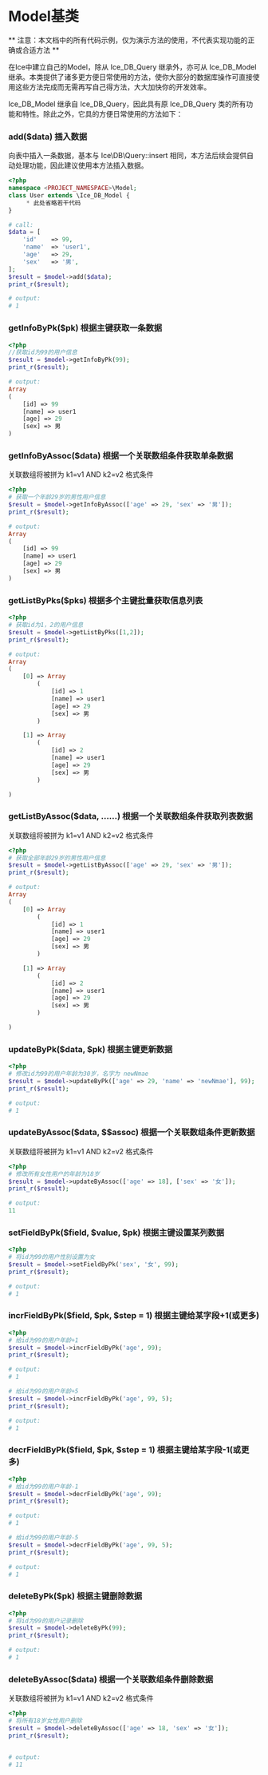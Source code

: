 # Model基类
** 注意：本文档中的所有代码示例，仅为演示方法的使用，不代表实现功能的正确或合适方法 **

在Ice中建立自己的Model，除从 Ice_DB_Query 继承外，亦可从 Ice_DB_Model 继承。本类提供了诸多更方便日常使用的方法，使你大部分的数据库操作可直接使用这些方法完成而无需再写自己得方法，大大加快你的开发效率。

Ice_DB_Model 继承自 Ice_DB_Query，因此具有原 Ice_DB_Query 类的所有功能和特性。除此之外，它具的方便日常使用的方法如下：


### add($data) 插入数据
向表中插入一条数据，基本与 Ice\DB\Query::insert 相同，本方法后续会提供自动处理功能，因此建议使用本方法插入数据。
```php
<?php
namespace <PROJECT_NAMESPACE>\Model;
class User extends \Ice_DB_Model {
     * 此处省略若干代码
}

# call:
$data = [
    'id'    => 99,
    'name'  => 'user1',
    'age'   => 29,
    'sex'   => '男',
];
$result = $model->add($data);
print_r($result);

# output:
# 1
```

### getInfoByPk($pk) 根据主键获取一条数据
```php
<?php
//获取id为99的用户信息
$result = $model->getInfoByPk(99);
print_r($result);

# output:
Array
(
    [id] => 99
    [name] => user1
    [age] => 29
    [sex] => 男
)
```

### getInfoByAssoc($data) 根据一个关联数组条件获取单条数据
关联数组将被拼为 k1=v1 AND k2=v2 格式条件
```php
<?php
# 获取一个年龄29岁的男性用户信息
$result = $model->getInfoByAssoc(['age' => 29, 'sex' => '男']);
print_r($result);

# output:
Array
(
    [id] => 99
    [name] => user1
    [age] => 29
    [sex] => 男
)
```

### getListByPks($pks) 根据多个主键批量获取信息列表
```php
<?php
# 获取id为1，2的用户信息
$result = $model->getListByPks([1,2]);
print_r($result);

# output:
Array
(
    [0] => Array
        (
            [id] => 1
            [name] => user1
            [age] => 29
            [sex] => 男
        )

    [1] => Array
        (
            [id] => 2
            [name] => user1
            [age] => 29
            [sex] => 男
        )

)
```

### getListByAssoc($data, ……) 根据一个关联数组条件获取列表数据
关联数组将被拼为 k1=v1 AND k2=v2 格式条件
```php
<?php
# 获取全部年龄29岁的男性用户信息
$result = $model->getListByAssoc(['age' => 29, 'sex' => '男']);
print_r($result);

# output:
Array
(
    [0] => Array
        (
            [id] => 1
            [name] => user1
            [age] => 29
            [sex] => 男
        )

    [1] => Array
        (
            [id] => 2
            [name] => user1
            [age] => 29
            [sex] => 男
        )

)
```

### updateByPk($data, $pk) 根据主键更新数据
```php
<?php
# 修改id为99的用户年龄为30岁，名字为 newNmae
$result = $model->updateByPk(['age' => 29, 'name' => 'newNmae'], 99);
print_r($result);

# output:
# 1
```

### updateByAssoc($data, $$assoc) 根据一个关联数组条件更新数据
关联数组将被拼为 k1=v1 AND k2=v2 格式条件
```php
<?php
# 修改所有女性用户的年龄为18岁
$result = $model->updateByAssoc(['age' => 18], ['sex' => '女']);
print_r($result);

# output:
11
```

### setFieldByPk($field, $value, $pk) 根据主键设置某列数据
```php
<?php
# 将id为99的用户性别设置为女
$result = $model->setFieldByPk('sex', '女', 99);
print_r($result);

# output:
# 1
```

### incrFieldByPk($field, $pk, $step = 1) 根据主键给某字段+1(或更多)
```php
<?php
# 给id为99的用户年龄+1
$result = $model->incrFieldByPk('age', 99);
print_r($result);

# output:
# 1

# 给id为99的用户年龄+5
$result = $model->incrFieldByPk('age', 99, 5);
print_r($result);

# output:
# 1
```

### decrFieldByPk($field, $pk, $step = 1) 根据主键给某字段-1(或更多)
```php
<?php
# 给id为99的用户年龄-1
$result = $model->decrFieldByPk('age', 99);
print_r($result);

# output:
# 1

# 给id为99的用户年龄-5
$result = $model->decrFieldByPk('age', 99, 5);
print_r($result);

# output:
# 1
```

### deleteByPk($pk) 根据主键删除数据
```php
<?php
# 将id为99的用户记录删除
$result = $model->deleteByPk(99);
print_r($result);

# output:
# 1
```

### deleteByAssoc($data) 根据一个关联数组条件删除数据
关联数组将被拼为 k1=v1 AND k2=v2 格式条件
```php
<?php
# 将所有18岁女性用户删除
$result = $model->deleteByAssoc(['age' => 18, 'sex' => '女']);
print_r($result);


# output:
# 11
```